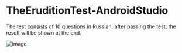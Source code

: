 # TheEruditionTest-AndroidStudio
The test consists of 10 questions in Russian, after passing the test, the result will be shown at the end.

![image](https://user-images.githubusercontent.com/104650912/203773795-876bee15-65c2-4077-a104-59c1db26ab25.png)
